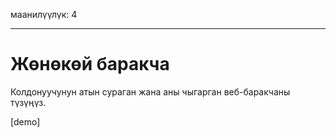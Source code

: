 маанилүүлүк: 4

---

# Жөнөкөй баракча

Колдонуучунун атын сураган жана аны чыгарган веб-баракчаны түзүңүз.

[demo]
